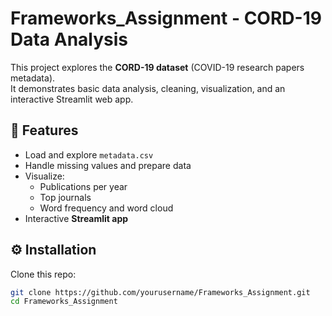 # Frameworks_Assignment - CORD-19 Data Analysis

This project explores the **CORD-19 dataset** (COVID-19 research papers metadata).  
It demonstrates basic data analysis, cleaning, visualization, and an interactive Streamlit web app.

## 📌 Features
- Load and explore `metadata.csv`
- Handle missing values and prepare data
- Visualize:
  - Publications per year
  - Top journals
  - Word frequency and word cloud
- Interactive **Streamlit app**

## ⚙️ Installation
Clone this repo:
```bash
git clone https://github.com/yourusername/Frameworks_Assignment.git
cd Frameworks_Assignment
